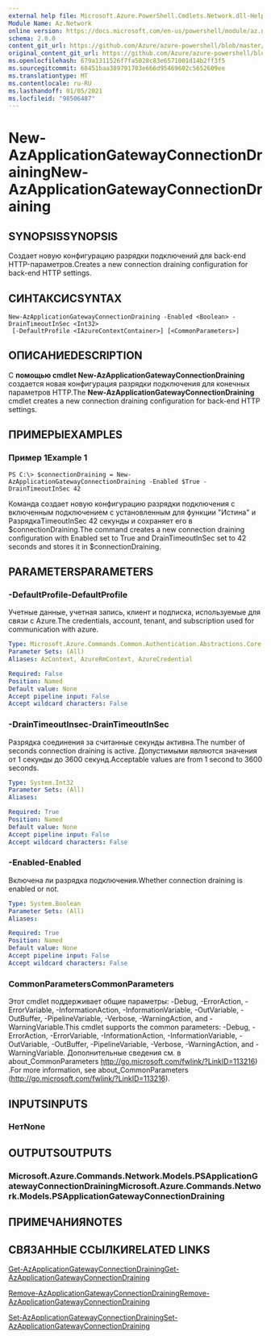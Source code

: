 ```yaml
---
external help file: Microsoft.Azure.PowerShell.Cmdlets.Network.dll-Help.xml
Module Name: Az.Network
online version: https://docs.microsoft.com/en-us/powershell/module/az.network/new-azapplicationgatewayconnectiondraining
schema: 2.0.0
content_git_url: https://github.com/Azure/azure-powershell/blob/master/src/Network/Network/help/New-AzApplicationGatewayConnectionDraining.md
original_content_git_url: https://github.com/Azure/azure-powershell/blob/master/src/Network/Network/help/New-AzApplicationGatewayConnectionDraining.md
ms.openlocfilehash: 679a1311526f7fa5028c83e6571001d14b2ff3f5
ms.sourcegitcommit: 68451baa389791703e666d95469602c5652609ee
ms.translationtype: MT
ms.contentlocale: ru-RU
ms.lasthandoff: 01/05/2021
ms.locfileid: "98506487"
---
```

# <span data-ttu-id="1c601-101">New-AzApplicationGatewayConnectionDraining</span><span class="sxs-lookup"><span data-stu-id="1c601-101">New-AzApplicationGatewayConnectionDraining</span></span>

## <span data-ttu-id="1c601-102">SYNOPSIS</span><span class="sxs-lookup"><span data-stu-id="1c601-102">SYNOPSIS</span></span>
<span data-ttu-id="1c601-103">Создает новую конфигурацию разрядки подключений для back-end HTTP-параметров.</span><span class="sxs-lookup"><span data-stu-id="1c601-103">Creates a new connection draining configuration for back-end HTTP settings.</span></span>

## <span data-ttu-id="1c601-104">СИНТАКСИС</span><span class="sxs-lookup"><span data-stu-id="1c601-104">SYNTAX</span></span>

```
New-AzApplicationGatewayConnectionDraining -Enabled <Boolean> -DrainTimeoutInSec <Int32>
 [-DefaultProfile <IAzureContextContainer>] [<CommonParameters>]
```

## <span data-ttu-id="1c601-105">ОПИСАНИЕ</span><span class="sxs-lookup"><span data-stu-id="1c601-105">DESCRIPTION</span></span>
<span data-ttu-id="1c601-106">С **помощью cmdlet New-AzApplicationGatewayConnectionDraining** создается новая конфигурация разрядки подключения для конечных параметров HTTP.</span><span class="sxs-lookup"><span data-stu-id="1c601-106">The **New-AzApplicationGatewayConnectionDraining** cmdlet creates a new connection draining configuration for back-end HTTP settings.</span></span>

## <span data-ttu-id="1c601-107">ПРИМЕРЫ</span><span class="sxs-lookup"><span data-stu-id="1c601-107">EXAMPLES</span></span>

### <span data-ttu-id="1c601-108">Пример 1</span><span class="sxs-lookup"><span data-stu-id="1c601-108">Example 1</span></span>
```
PS C:\> $connectionDraining = New-AzApplicationGatewayConnectionDraining -Enabled $True -DrainTimeoutInSec 42
```

<span data-ttu-id="1c601-109">Команда создает новую конфигурацию разрядки подключения с включенным подключением с установленным для функции "Истина" и РазрядкаTimeoutInSec 42 секунды и сохраняет его в $connectionDraining.</span><span class="sxs-lookup"><span data-stu-id="1c601-109">The command creates a new connection draining configuration with Enabled set to True and DrainTimeoutInSec set to 42 seconds and stores it in $connectionDraining.</span></span>

## <span data-ttu-id="1c601-110">PARAMETERS</span><span class="sxs-lookup"><span data-stu-id="1c601-110">PARAMETERS</span></span>

### <span data-ttu-id="1c601-111">-DefaultProfile</span><span class="sxs-lookup"><span data-stu-id="1c601-111">-DefaultProfile</span></span>
<span data-ttu-id="1c601-112">Учетные данные, учетная запись, клиент и подписка, используемые для связи с Azure.</span><span class="sxs-lookup"><span data-stu-id="1c601-112">The credentials, account, tenant, and subscription used for communication with azure.</span></span>

```yaml
Type: Microsoft.Azure.Commands.Common.Authentication.Abstractions.Core.IAzureContextContainer
Parameter Sets: (All)
Aliases: AzContext, AzureRmContext, AzureCredential

Required: False
Position: Named
Default value: None
Accept pipeline input: False
Accept wildcard characters: False
```

### <span data-ttu-id="1c601-113">-DrainTimeoutInsec</span><span class="sxs-lookup"><span data-stu-id="1c601-113">-DrainTimeoutInSec</span></span>
<span data-ttu-id="1c601-114">Разрядка соединения за считанные секунды активна.</span><span class="sxs-lookup"><span data-stu-id="1c601-114">The number of seconds connection draining is active.</span></span>
<span data-ttu-id="1c601-115">Допустимыми являются значения от 1 секунды до 3600 секунд.</span><span class="sxs-lookup"><span data-stu-id="1c601-115">Acceptable values are from 1 second to 3600 seconds.</span></span>

```yaml
Type: System.Int32
Parameter Sets: (All)
Aliases:

Required: True
Position: Named
Default value: None
Accept pipeline input: False
Accept wildcard characters: False
```

### <span data-ttu-id="1c601-116">-Enabled</span><span class="sxs-lookup"><span data-stu-id="1c601-116">-Enabled</span></span>
<span data-ttu-id="1c601-117">Включена ли разрядка подключения.</span><span class="sxs-lookup"><span data-stu-id="1c601-117">Whether connection draining is enabled or not.</span></span>

```yaml
Type: System.Boolean
Parameter Sets: (All)
Aliases:

Required: True
Position: Named
Default value: None
Accept pipeline input: False
Accept wildcard characters: False
```

### <span data-ttu-id="1c601-118">CommonParameters</span><span class="sxs-lookup"><span data-stu-id="1c601-118">CommonParameters</span></span>
<span data-ttu-id="1c601-119">Этот cmdlet поддерживает общие параметры: -Debug, -ErrorAction, -ErrorVariable, -InformationAction, -InformationVariable, -OutVariable, -OutBuffer, -PipelineVariable, -Verbose, -WarningAction, and -WarningVariable.</span><span class="sxs-lookup"><span data-stu-id="1c601-119">This cmdlet supports the common parameters: -Debug, -ErrorAction, -ErrorVariable, -InformationAction, -InformationVariable, -OutVariable, -OutBuffer, -PipelineVariable, -Verbose, -WarningAction, and -WarningVariable.</span></span> <span data-ttu-id="1c601-120">Дополнительные сведения см. в about_CommonParameters http://go.microsoft.com/fwlink/?LinkID=113216) .</span><span class="sxs-lookup"><span data-stu-id="1c601-120">For more information, see about_CommonParameters (http://go.microsoft.com/fwlink/?LinkID=113216).</span></span>

## <span data-ttu-id="1c601-121">INPUTS</span><span class="sxs-lookup"><span data-stu-id="1c601-121">INPUTS</span></span>

### <span data-ttu-id="1c601-122">Нет</span><span class="sxs-lookup"><span data-stu-id="1c601-122">None</span></span>

## <span data-ttu-id="1c601-123">OUTPUTS</span><span class="sxs-lookup"><span data-stu-id="1c601-123">OUTPUTS</span></span>

### <span data-ttu-id="1c601-124">Microsoft.Azure.Commands.Network.Models.PSApplicationGatewayConnectionDraining</span><span class="sxs-lookup"><span data-stu-id="1c601-124">Microsoft.Azure.Commands.Network.Models.PSApplicationGatewayConnectionDraining</span></span>

## <span data-ttu-id="1c601-125">ПРИМЕЧАНИЯ</span><span class="sxs-lookup"><span data-stu-id="1c601-125">NOTES</span></span>

## <span data-ttu-id="1c601-126">СВЯЗАННЫЕ ССЫЛКИ</span><span class="sxs-lookup"><span data-stu-id="1c601-126">RELATED LINKS</span></span>

[<span data-ttu-id="1c601-127">Get-AzApplicationGatewayConnectionDraining</span><span class="sxs-lookup"><span data-stu-id="1c601-127">Get-AzApplicationGatewayConnectionDraining</span></span>](./Get-AzApplicationGatewayConnectionDraining.md)

[<span data-ttu-id="1c601-128">Remove-AzApplicationGatewayConnectionDraining</span><span class="sxs-lookup"><span data-stu-id="1c601-128">Remove-AzApplicationGatewayConnectionDraining</span></span>](./Remove-AzApplicationGatewayConnectionDraining.md)

[<span data-ttu-id="1c601-129">Set-AzApplicationGatewayConnectionDraining</span><span class="sxs-lookup"><span data-stu-id="1c601-129">Set-AzApplicationGatewayConnectionDraining</span></span>](./Set-AzApplicationGatewayConnectionDraining.md)

